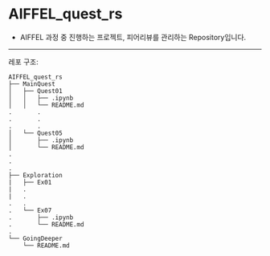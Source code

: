 # AIFFEL_quest_rs

* AIFFEL 과정 중 진행하는 프로젝트, 피어리뷰를 관리하는 Repository입니다.

---  
레포 구조: 
```
AIFFEL_quest_rs
├── MainQuest
│   ├── Quest01
│   │   ├── .ipynb
│   │   └── README.md
.		.
.		.
.		.
│   └── Quest05
│       ├── .ipynb
│       └── README.md
.
.
.
├── Exploration
|   ├── Ex01
|   .
|   .
.   .
.   └── Ex07
.       ├── .ipynb
.       └── README.md
.
└── GoingDeeper
    └── README.md
```
